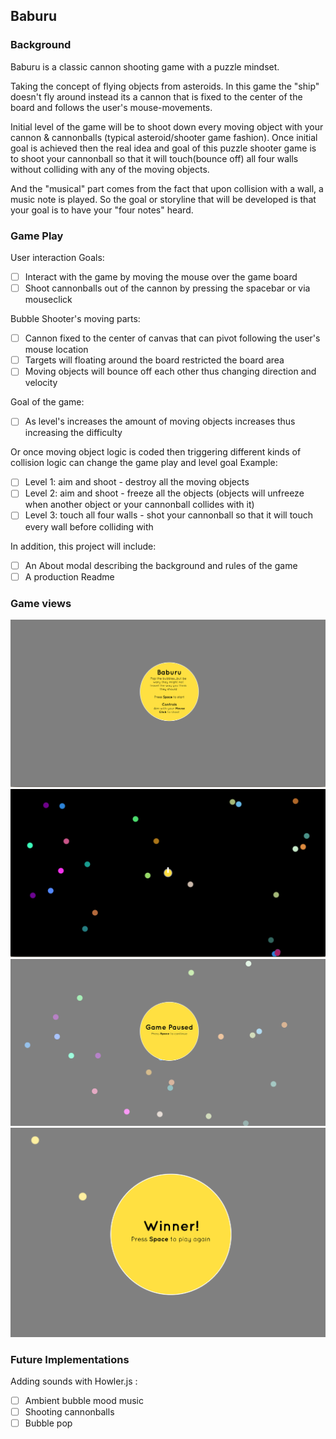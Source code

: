 ## Baburu

### Background

Baburu is a classic cannon shooting game with a puzzle mindset.

Taking the concept of flying objects from asteroids.
In this game the "ship" doesn't fly around instead its a cannon that is fixed to the center of the board and follows the user's mouse-movements.

Initial level of the game will be to shoot down every moving object with your cannon & cannonballs (typical asteroid/shooter game fashion).
Once initial goal is achieved then the real idea and goal of this puzzle shooter game is to shoot your cannonball so that it will touch(bounce off) all four walls without colliding with any of the moving objects.

And the "musical" part comes from the fact that upon collision with a wall, a music note is played. So the goal or storyline that will be developed is that your goal is to have your "four notes" heard.

### Game Play

User interaction Goals:

- [ ] Interact with the game by moving the mouse over the game board
- [ ] Shoot cannonballs out of the cannon by pressing the spacebar or via mouseclick

Bubble Shooter's moving parts:

- [ ] Cannon fixed to the center of canvas that can pivot following the user's mouse location
- [ ] Targets will floating around the board restricted the board area
- [ ] Moving objects will bounce off each other thus changing direction and velocity

Goal of the game:

- [ ] As level's increases the amount of moving objects increases thus increasing the difficulty

Or once moving object logic is coded then triggering different kinds of collision logic can change the game play and level goal
Example:
- [ ] Level 1: aim and shoot - destroy all the moving objects
- [ ] Level 2: aim and shoot - freeze all the objects (objects will unfreeze when another object or your cannonball collides with it)
- [ ] Level 3: touch all four walls - shot your cannonball so that it will touch every wall before colliding with

In addition, this project will include:

- [ ] An About modal describing the background and rules of the game
- [ ] A production Readme

### Game views

![homepage]
![gameview]
![paused]
![winner]

[homepage]: ./icons/splash.png
[gameview]: ./icons/game_play.png
[paused]: ./icons/paused.png
[winner]: ./icons/winner.png

### Future Implementations

Adding sounds with Howler.js :
- [ ] Ambient bubble mood music
- [ ] Shooting cannonballs
- [ ] Bubble pop
